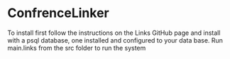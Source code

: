 # ConfrenceLinker 

To install first follow the instructions on the Links GitHub page and install with a psql database, one installed and configured to your data base. Run main.links from the src folder to run the system 
